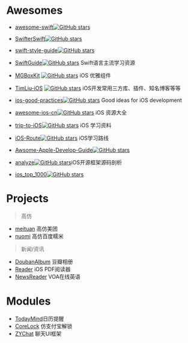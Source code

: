 
# Awesomes

- [awesome-swift](https://github.com/matteocrippa/awesome-swift)[![GitHub stars](https://img.shields.io/github/stars/matteocrippa/awesome-swift.svg?style=social&label=Star)](https://github.com/matteocrippa/awesome-swift)

- [SwifterSwift](https://github.com/SwifterSwift/SwifterSwift)[![GitHub stars](https://img.shields.io/github/stars/SwifterSwift/SwifterSwift.svg?style=social&label=Star)](https://github.com/SwifterSwift/SwifterSwift)
- [swift-style-guide](https://github.com/github/swift-style-guide)[![GitHub stars](https://img.shields.io/github/stars/github/swift-style-guide.svg?style=social&label=Star)](https://github.com/github/swift-style-guide)
- [SwiftGuide](https://github.com/ipader/SwiftGuide)[![GitHub stars](https://img.shields.io/github/stars/ipader/SwiftGuide.svg?style=social&label=Star)](https://github.com/ipader/SwiftGuide) Swift语言主流学习资源
- [MGBoxKit](https://github.com/sobri909/MGBoxKit)  [![GitHub stars](https://img.shields.io/github/stars/sobri909/MGBoxKit.svg?style=social&label=Star)](https://github.com/sobri909/MGBoxKit) iOS 优雅组件
- [TimLiu-iOS](https://github.com/Tim9Liu9/TimLiu-iOS) [![GitHub stars](https://img.shields.io/github/stars/Tim9Liu9/TimLiu-iOS.svg?style=social&label=Star)](https://github.com/Tim9Liu9/TimLiu-iOS) iOS开发常用三方库、插件、知名博客等等
- [ios-good-practices](https://github.com/futurice/ios-good-practices)[![GitHub stars](https://img.shields.io/github/stars/futurice/ios-good-practices.svg?style=social&label=Star)](https://github.com/futurice/ios-good-practices) Good ideas for iOS development
- [awesome-ios-cn](https://github.com/jobbole/awesome-ios-cn)[![GitHub stars](https://img.shields.io/github/stars/jobbole/awesome-ios-cn.svg?style=social&label=Star)](https://github.com/jobbole/awesome-ios-cn) iOS 资源大全
- [trip-to-iOS](https://github.com/Aufree/trip-to-iOS)[![GitHub stars](https://img.shields.io/github/stars/Aufree/trip-to-iOS.svg?style=social&label=Star)](https://github.com/Aufree/trip-to-iOS) iOS 学习资料
- [iOS-Route](https://github.com/shaojiankui/iOS-Route)[![GitHub stars](https://img.shields.io/github/stars/shaojiankui/iOS-Route.svg?style=social&label=Star)](https://github.com/shaojiankui/iOS-Route) iOS学习路线
- [Awsome-Apple-Develop-Guide](https://github.com/icepy/Awsome-Apple-Develop-Guide)[![GitHub stars](https://img.shields.io/github/stars/icepy/Awsome-Apple-Develop-Guide.svg?style=social&label=Star)](https://github.com/icepy/Awsome-Apple-Develop-Guide) 
- [analyze](https://github.com/Draveness/analyze)[![GitHub stars](https://img.shields.io/github/stars/Draveness/analyze.svg?style=social&label=Star)](https://github.com/Draveness/analyze)iOS开源框架源码剖析
- [ios_top_1000](https://github.com/iamdaiyuan/ios_top_1000)[![GitHub stars](https://img.shields.io/github/stars/iamdaiyuan/ios_top_1000.svg?style=social&label=Star)](https://github.com/iamdaiyuan/ios_top_1000)

# Projects

> 高仿

- [meituan](https://github.com/lookingstars/meituan) 高仿美团  
- [nuomi](https://github.com/lookingstars/nuomi) 高仿百度糯米


> 新闻/资讯  

- [DoubanAlbum](https://github.com/TonnyTao/DoubanAlbum) 豆瓣相册 
- [Reader](https://github.com/vfr/Reader) iOS PDF阅读器
- [NewsReader](https://github.com/cubewang/GameDaily) VOA在线英语 

# Modules

- [TodayMind](https://github.com/cyanzhong/TodayMind)日历提醒
- [CoreLock](https://github.com/CharlinFeng/CoreLock) 仿支付宝解锁
- [ZYChat](https://github.com/zyprosoft/ZYChat) 聊天UI框架
  